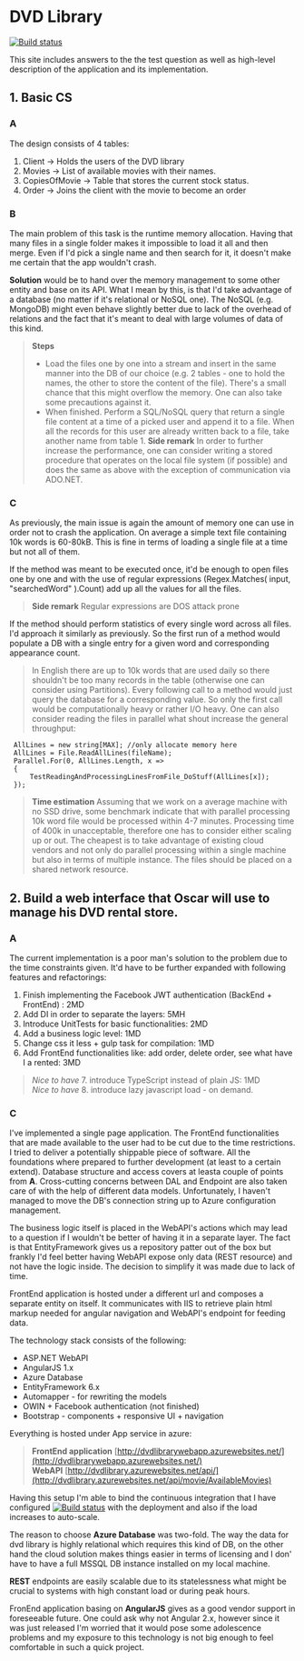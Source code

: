 # DVD Library
[![Build status](https://ci.appveyor.com/api/projects/status/x7pr6aw8un4558i1?svg=true)](https://ci.appveyor.com/project/dwlodarz/dvdlibrary)

This site includes answers to the the test question as well as high-level description of the application and its implementation.

## 1. Basic CS

### A
The design consists of 4 tables:
1. Client -> Holds the users of the DVD library
2. Movies -> List of available movies with their names.
3. CopiesOfMovie -> Table that stores the current stock status.
4. Order -> Joins the client with the movie to become an order

### B
The main problem of this task is the runtime memory allocation. Having that many files in a single folder makes it impossible to load it all and then merge. 
Even if I'd pick a single name and then search for it, it doesn't make me certain that the app wouldn't crash.

**Solution** would be to hand over the memory management to some other entity and base on its API. What I mean by this, is that I'd take advantage of
a database (no matter if it's relational or NoSQL one). The NoSQL (e.g. MongoDB) might even behave slightly better due to lack of the overhead of relations and the fact
that it's meant to deal with large volumes of data of this kind.

> **Steps**
> - Load the files one by one into a stream and insert in the same manner into the DB of our choice (e.g. 2 tables - one to hold the names, the other to store the content of the file).
>    There's a small chance that this might overflow the memory. One can also take some precautions against it.
> - When finished. Perform a SQL/NoSQL query that return a single file content at a time of a picked user and append it to a file. When all the records for this user are already 
>	 written back to a file, take another name from table 1.
> **Side remark**
> In order to further increase the performance, one can consider writing a stored procedure that operates on the local file system (if possible) and does the same as above
> with the exception of communication via ADO.NET.

### C
As previously, the main issue is again the amount of memory one can use in order not to crash the application. On average a simple text file containing 10k words is 60-80kB. 
This is fine in terms of loading a single file at a time but not all of them.

If the method was meant to be executed once, it'd be enough to open files one by one and with the use of regular expressions (Regex.Matches( input,  "searchedWord" ).Count) add up 
all the values for all the files. 
> **Side remark**
> Regular expressions are DOS attack prone

If the method should perform statistics of every single word across all files. I'd approach it similarly as previously. So the first run of a method would populate a DB with
a single entry for a given word and corresponding appearance count. 
> In English there are up to 10k words that are used daily so there shouldn't be too many records in the table (otherwise one can consider using Partitions).
Every following call to a method would just query the database for a corresponding value. So only the first call would be computationally heavy or rather I/O heavy. 
One can also consider reading the files in parallel what shout increase the general throughput:

```
 AllLines = new string[MAX]; //only allocate memory here
 AllLines = File.ReadAllLines(fileName);
 Parallel.For(0, AllLines.Length, x =>
 {
     TestReadingAndProcessingLinesFromFile_DoStuff(AllLines[x]);
 });
```

> **Time estimation**
> Assuming that we work on a average machine with no SSD drive, some benchmark indicate that with parallel processing 10k word file would be processed within 4-7 minutes. Processing
> time of 400k in unacceptable, therefore one has to consider either scaling up or out. The cheapest is to take advantage of existing cloud vendors and not only do parallel processing
> within a single machine but also in terms of multiple instance. The files should be placed on a shared network resource.

## 2. Build a web interface that Oscar will use to manage his DVD rental store.

### A
The current implementation is a poor man's solution to the problem due to the time constraints given. It'd have to be further expanded with following features and refactorings:<br />
1. Finish implementing the Facebook JWT authentication (BackEnd + FrontEnd) : 2MD<br />
2. Add DI in order to separate the layers: 5MH<br />
3. Introduce UnitTests for basic functionalities: 2MD<br />
4. Add a business logic level: 1MD<br />
5. Change css it less + gulp task for compilation: 1MD<br />
6. Add FrontEnd functionalities like: add order, delete order, see what have I a rented: 3MD<br />
> *Nice to have* 7. introduce TypeScript instead of plain JS: 1MD<br />
> *Nice to have* 8. introduce lazy javascript load - on demand.<br />

### C
I've implemented a single page application. The FrontEnd functionalities that are made available to the user had to be cut due to the time restrictions. I tried to deliver
a potentially shippable piece of software. All the foundations where prepared to further development (at least to a certain extend). 
Database structure and access covers at leasta couple of points from **A**. Cross-cutting concerns between DAL and Endpoint are also taken care of with the help of different
data models. Unfortunately, I haven't managed to move the DB's connection string up to Azure configuration management.

The business logic itself is placed in the WebAPI's actions which may lead to a question if I wouldn't be better of having it in a separate layer. The fact is that EntityFramework gives
us a repository patter out of the box but frankly I'd feel better having WebAPI expose only data (REST resource) and not have the logic inside. The decision to simplify it was
made due to lack of time. 

FrontEnd application is hosted under a different url and composes a separate entity on itself. It communicates with IIS to retrieve plain html markup needed for angular navigation and
WebAPI's endpoint for feeding data.

The technology stack consists of the following:

- ASP.NET WebAPI
- AngularJS 1.x
- Azure Database
- EntityFramework 6.x
- Automapper - for rewriting the models
- OWIN + Facebook authentication (not finished)
- Bootstrap - components + responsive UI + navigation

Everything is hosted under App service in azure:
> **FrontEnd application** [http://dvdlibrarywebapp.azurewebsites.net/](http://dvdlibrarywebapp.azurewebsites.net/)<br />
> **WebAPI** [http://dvdlibrary.azurewebsites.net/api/](http://dvdlibrary.azurewebsites.net/api/movie/AvailableMovies)

Having this setup I'm able to bind the continuous integration that I have configured [![Build status](https://ci.appveyor.com/api/projects/status/x7pr6aw8un4558i1?svg=true)](https://ci.appveyor.com/project/dwlodarz/dvdlibrary)
with the deployment and also if the load increases to auto-scale.

The reason to choose **Azure Database** was two-fold. The way the data for dvd library is highly relational which requires this kind of DB, on the other hand the cloud solution 
makes things easier in terms of licensing and I don' have to have a full MSSQL DB instance installed on my local machine.

**REST** endpoints are easily scalable due to its statelessness what might be crucial to systems with high constant load or during peak hours.

FronEnd application basing on **AngularJS** gives as a good vendor support in foreseeable future. One could ask why not Angular 2.x, however since it was just released I'm worried that
it would pose some adolescence problems and my exposure to this technology is not big enough to feel comfortable in such a quick project.